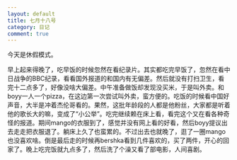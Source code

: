 ```yaml
---
layout: default
title: 七月十八号
category: 日记
comment: true
---
```


今天是休假模式。

早上起来得晚了，吃早饭的时候忽然在看纪录片。其实都吃完早饭了，忽然在看中日战争的BBC纪录，看看国外报道的和国内有无偏差。然后就没有打扫卫生，看完十二点多了，好像没啥大偏差。中午准备做饭却发现没买米，于是叫外卖。和boyy一人一个pizza，在这边第一次尝试叫外卖，蛮方便的。吃饭的时候看中国好声音，大半是冲着杰伦哥看的。果然，这批年龄段的人都是他粉丝，大家都是听着他的歌长大的嘛，变成了“小公举”。吃完继续赖在床上看，看完这个又在看各种奇怪的报道。期间mango的衣服到了，感觉并没有网上看的好看，然后boyy提议出去走走把衣服退了。躺床上久了也蛮累的。不过出去也就晚了，逛了一圈mango也没喜欢啥。倒是最后走的时候再bershka看到几件喜欢的，买了两件，开心的回家了。晚上吃完饭就九点多了，然后洗了个澡又看了部电影，人间喜剧。



